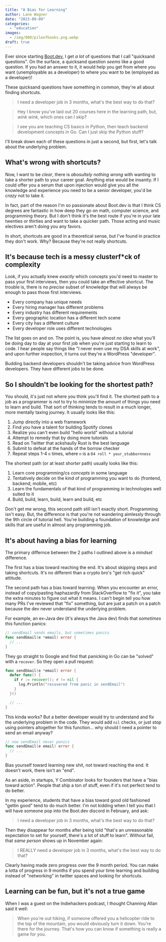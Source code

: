 ```yaml
---
title: "A Bias for Learning"
author: Lane Wagner
date: "2023-09-09"
categories: 
  - "education"
images:
  - /img/800/pileofbooks.png.webp
draft: true
---
```


Ever since starting [Boot.dev](https://www.boot.dev), I get *a lot* of questions that I call "quicksand questions". On the surface, a quicksand question *seems* like a good question. If you had an answer to it, it would help you get from where you want (unemployable as a developer) to where you want to be (employed as a developer)!

These quicksand questions have something in common, they're all about finding shortcuts.

> I need a developer job in 3 months, what's the best way to do that?

> Hey I know you've laid out 20 courses here in the learning path, but, *wink wink*, which ones can I skip?

> I see you are teaching CS basics in Python, then teach backend development concepts in Go. Can I just skip the Python stuff?

I'll break down each of these questions in just a second, but first, let's talk about the underlying problem.

## What's wrong with shortcuts?

Now, I want to be *clear*, there is *abosultely nothing wrong* with wanting to take a shorter path to your career goal. Anything else would be insanity. If I could offer you a serum that upon injection would give you all the knowledge and experience you need to be a senior developer, you'd be *crazy* not to take it.

In fact, part of the reason I'm so passionate about Boot.dev is that I think CS degrees are fantastic in how deep they go on math, computer science, and programming theory. But I don't think it's the best route if you're in your late twenties or thirties and want to take a quicker path. Those acting and music electives aren't doing you any favors.

In short, shortcuts are good in a theoretical sense, but I've found in practice they don't work. Why? Because they're not really shortcuts.

## It's because tech is a messy clusterf*ck of complexity

Look, if you actually knew *exactly* which concepts you'd need to master to pass your first interviews, then you could take an effective shortcut. The trouble is, there is no *precise* subset of knowledge that will always be enough to pass those first interviews.

* Every company has unique needs
* Every hiring manager has different problems
* Every industry has different requirements
* Every geographic location has a different tech scene
* Every city has a different culture
* Every developer role uses different technologies

The list goes on and on. The point is, you have almost *no idea* what you'll be doing day to day at your first job when you're just starting to learn to code. I hear people say things like "I never even use my DSA skills at work", and upon further inspection, it turns out they're a WordPress "developer".

Budding backend developers shouldn't be taking advice from WordPress developers. They have different jobs to be done.

## So I shouldn't be looking for the shortest path?

You should, it's just not where you think you'll find it. The shortest path to a job as a programmer is *not* to try to minimize the amount of things you need to learn and build. That sort of thinking tends to result in a much longer, more mentally taxing journey. It usually looks like this:

1. Jump directly into a web framework
2. Find you have a talent for building Spotify clones
3. Realize you can't even build "hello world" without a tutorial
4. Attempt to remedy that by doing more tutorials
5. Read on Twitter that ackshaully Rust is the best language
6. Submit to defeat at the hands of the borrow checker
7. Repeat steps 1-4 `n` times, where `n` is a `D4 roll * your_stubbornness`

The shortest path (or at least short*er* path) usually looks like this:

1. Learn core programming/cs *concepts* in some language
2. Tentatively decide on the kind of programming you want to do (frontend, backend, mobile, etc)
3. Learn the fundamentals of that kind of programming in technologies well suited to it
4. Build, build, learn, build, learn and build, etc

Don't get me wrong, this second path still isn't exactly short. Programming isn't easy. But, the difference is that you're not wandering aimlessly through the 9th circle of tutorial hell. You're building a foundation of knowledge and skills that are useful in almost any programming job.

## It's about having a bias for learning

The primary differnce between the 2 paths I outlined above is a *mindset* difference.

The first has a bias toward reaching the end. It's about skipping steps and taking shortcuts. It's no different than a crypto bro's "get rich quick" attitude.

The second path has a bias toward learning. When you encounter an error, instead of copy/pasting haphazardly from StackOverflow to "fix it", you take the extra minutes to figure out what it means. I can't begin tell you how many PRs I've reviewed that "fix" something, but are just a patch on a patch because the dev never understand the underlying problem.

For example, an ex-Java dev (it's always the Java dev) finds that *sometimes* this function panics:

```go
// sendEmail sends emails, but sometimes panics
func sendEmail(e *email) error {
  // ...
}
```

They go straight to Google and find that panicking in Go can be "solved" with a `recover`. So they open a pull request:

```go
func sendEmail(e *email) error {
  defer func() {
    if r := recover(); r != nil {
      log.Println("recovered from panic in sendEmail")
    }
  }()

  // ...
}
```

This kinda works? But a better developer would try to understand and fix the underlying problem in the code. They would add `nil` checks, or just stop using pointers altogether for this function... why should I need a pointer to send an email anyway?

```go
// now sendEmail never panics
func sendEmail(e email) error {
  // ...
}
```

Bias yourself toward learning new shit, not toward reaching the end. It doesn't work, there isn't an "end".

As an aside, in startups, Y Combinator looks for founders that have a "bias toward action". People that ship a ton of stuff, even if it's not perfect tend to do better.

In my experience, students that have a bias toward good old fashioned "gettin good" tend to do much better. I'm not kidding when I tell you that I will have someone pop into the Boot.dev discord in February, and ask:

> I need a developer job in 3 months, what's the best way to do that?

Then they disappear for months after being told "that's an unreasonable expectation to set for yourself, there's a lot of stuff to learn". Without fail, that *same person* shows up in November again:

> I REALLY need a developer job in 3 months, what's the best way to do that?

Clearly having made zero progress over the 9 month period. You can make a lotta of progress in 9 months if you spend your time learning and building instead of "networking" in twitter spaces and looking for shortcuts.

## Learning can be fun, but it's not a true game

When I was a guest on the Indiehackers podcast, I thought Channing Allan said it well:

> When you're out hiking, if someone offered you a helicopter ride to the top of the mountain, you would obviously turn it down. You're there for the journey. That's how you can know if something is really a game for you.
